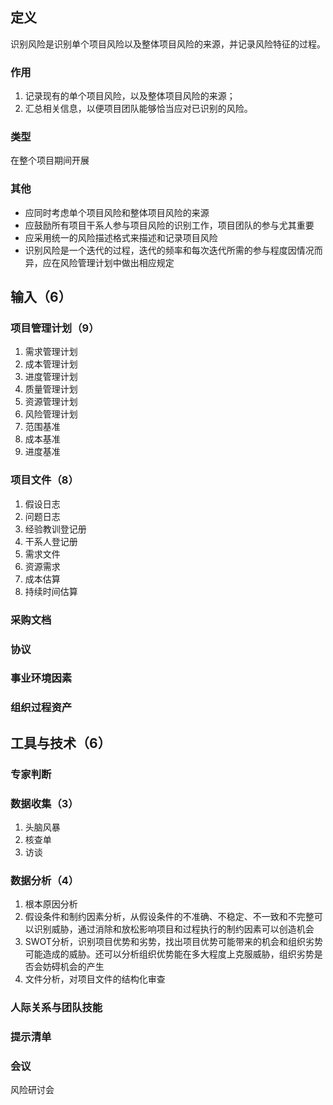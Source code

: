 ## 定义
识别风险是识别单个项目风险以及整体项目风险的来源，并记录风险特征的过程。
### 作用
1. 记录现有的单个项目风险，以及整体项目风险的来源；
2. 汇总相关信息，以便项目团队能够恰当应对已识别的风险。
### 类型
在整个项目期间开展
### 其他
- 应同时考虑单个项目风险和整体项目风险的来源
- 应鼓励所有项目干系人参与项目风险的识别工作，项目团队的参与尤其重要
- 应采用统一的风险描述格式来描述和记录项目风险
- 识别风险是一个迭代的过程，迭代的频率和每次迭代所需的参与程度因情况而异，应在风险管理计划中做出相应规定
## 输入（6）
### 项目管理计划（9）
1. 需求管理计划
2. 成本管理计划
3. 进度管理计划
4. 质量管理计划
5. 资源管理计划
6. 风险管理计划
7. 范围基准
8. 成本基准
9. 进度基准
### 项目文件（8）
1. 假设日志
2. 问题日志
3. 经验教训登记册
4. 干系人登记册
5. 需求文件
6. 资源需求
7. 成本估算
8. 持续时间估算
### 采购文档
### 协议
### 事业环境因素
### 组织过程资产
## 工具与技术（6）
### 专家判断
### 数据收集（3）
1. 头脑风暴
2. 核查单
3. 访谈
### 数据分析（4）
1. 根本原因分析
2. 假设条件和制约因素分析，从假设条件的不准确、不稳定、不一致和不完整可以识别威胁，通过消除和放松影响项目和过程执行的制约因素可以创造机会
3. SWOT分析，识别项目优势和劣势，找出项目优势可能带来的机会和组织劣势可能造成的威胁。还可以分析组织优势能在多大程度上克服威胁，组织劣势是否会妨碍机会的产生
4. 文件分析，对项目文件的结构化审查
### 人际关系与团队技能
### 提示清单
### 会议
风险研讨会